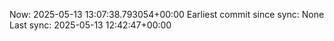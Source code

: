 Now: 2025-05-13 13:07:38.793054+00:00 Earliest commit since sync: None Last sync: 2025-05-13 12:42:47+00:00
